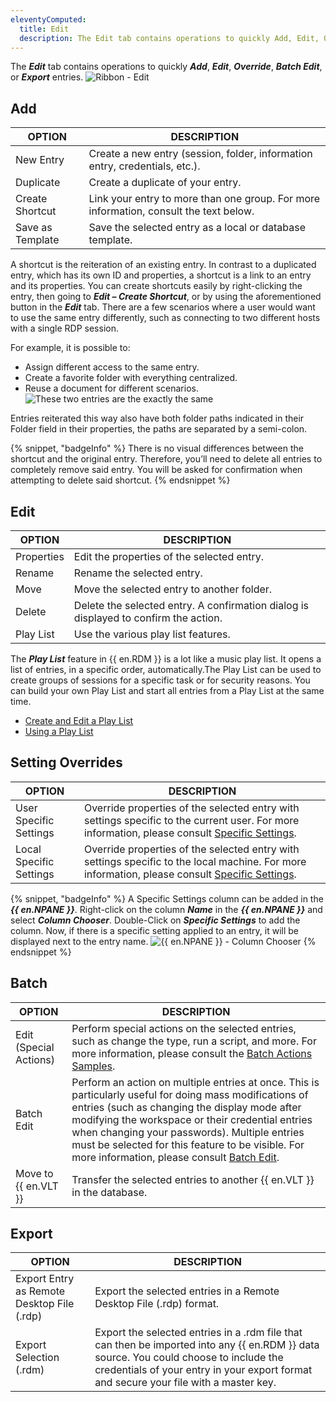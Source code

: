 ```yaml
---
eleventyComputed:
  title: Edit
  description: The Edit tab contains operations to quickly Add, Edit, Override, Batch Edit, or Export entries.
---
```

The ***Edit*** tab contains operations to quickly ***Add***, ***Edit***, ***Override***, ***Batch Edit***, or ***Export*** entries.
![Ribbon - Edit](https://cdnweb.devolutions.net/docs/docs_en_rdm_windows_clip10207.png)

## Add

| OPTION          | DESCRIPTION                                                             |
|-----------------|-------------------------------------------------------------------------|
| New Entry       | Create a new entry (session, folder, information entry, credentials, etc.). |
| Duplicate       | Create a duplicate of your entry.                                       |
| Create Shortcut | Link your entry to more than one group. For more information, consult the text below. |
| Save as Template| Save the selected entry as a local or database template.                |

A shortcut is the reiteration of an existing entry. In contrast to a duplicated entry, which has its own ID and properties, a shortcut is a link to an entry and its properties. You can create shortcuts easily by right-clicking the entry, then going to ***Edit – Create Shortcut***, or by using the aforementioned button in the ***Edit*** tab. There are a few scenarios where a user would want to use the same entry differently, such as connecting to two different hosts with a single RDP session.

For example, it is possible to:

* Assign different access to the same entry.
* Create a favorite folder with everything centralized.
* Reuse a document for different scenarios.
![These two entries are the exactly the same](https://cdnweb.devolutions.net/docs/docs_en_rdm_windows_clip10209.png)

Entries reiterated this way also have both folder paths indicated in their Folder field in their properties, the paths are separated by a semi-colon.

{% snippet, "badgeInfo" %}
There is no visual differences between the shortcut and the original entry. Therefore, you’ll need to delete all entries to completely remove said entry. You will be asked for confirmation when attempting to delete said shortcut.
{% endsnippet %}

## Edit

| OPTION     | DESCRIPTION                                                                 |
|------------|-----------------------------------------------------------------------------|
| Properties | Edit the properties of the selected entry.                                  |
| Rename     | Rename the selected entry.                                                  |
| Move       | Move the selected entry to another folder.                                  |
| Delete     | Delete the selected entry. A confirmation dialog is displayed to confirm the action. |
| Play List  | Use the various play list features.                                         |

The ***Play List*** feature in {{ en.RDM }} is a lot like a music play list. It opens a list of entries, in a specific order, automatically.The Play List can be used to create groups of sessions for a specific task or for security reasons. You can build your own Play List and start all entries from a Play List at the same time.

* [Create and Edit a Play List](/rdm/windows/commands/edit/edit/play-list/play-list-actions/)
* [Using a Play List](/rdm/windows/commands/edit/edit/play-list/play-list-management/)

## Setting Overrides

| OPTION     | DESCRIPTION                                                                 |
|------------|-----------------------------------------------------------------------------|
| User Specific Settings  | Override properties of the selected entry with settings specific to the current user. For more information, please consult [Specific Settings](/rdm/windows/commands/edit/setting-overrides/specific-settings/). |
| Local Specific Settings | Override properties of the selected entry with settings specific to the local machine. For more information, please consult [Specific Settings](/rdm/windows/commands/edit/setting-overrides/specific-settings/). |


{% snippet, "badgeInfo" %}
A Specific Settings column can be added in the ***{{ en.NPANE }}***. Right-click on the column ***Name*** in the ***{{ en.NPANE }}*** and select ***Column Chooser***. Double-Click on ***Specific Settings*** to add the column. Now, if there is a specific setting applied to an entry, it will be displayed next to the entry name.
![{{ en.NPANE }} - Column Chooser](https://cdnweb.devolutions.net/docs/docs_en_rdm_windows_RDMWin2252.png)
{% endsnippet %}

## Batch

| OPTION     | DESCRIPTION                                                                 |
|------------|-----------------------------------------------------------------------------|
| Edit (Special Actions) | Perform special actions on the selected entries, such as change the type, run a script, and more. For more information, please consult the [Batch Actions Samples](/rdm/windows/powershell-scripting/custom-powershell-commands/batch-actions-samples/).                                                                   |
| Batch Edit           | Perform an action on multiple entries at once. This is particularly useful for doing mass modifications of entries (such as changing the display mode after modifying the workspace or their credential entries when changing your passwords). Multiple entries must be selected for this feature to be visible. For more information, please consult [Batch Edit](/rdm/windows/commands/edit/batch/batch-edit/). |
| Move to {{ en.VLT }} | Transfer the selected entries to another {{ en.VLT }} in the database.|


## Export

| OPTION     | DESCRIPTION                                                                 |
|------------|-----------------------------------------------------------------------------|
| Export Entry as Remote Desktop File (.rdp) | Export the selected entries in a Remote Desktop File (.rdp) format.                                                                                    |
| Export Selection (.rdm)              | Export the selected entries in a .rdm file that can then be imported into any {{ en.RDM }} data source. You could choose to include the credentials of your entry in your export format and secure your file with a master key.    |

